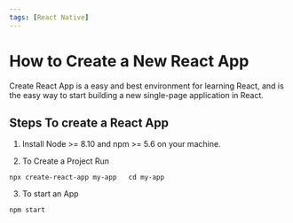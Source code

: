 ```yaml
---
tags: [React Native]
---
```


# How to Create a New React App

Create React App is a easy and best environment for learning React, and is the easy way to start building a new single-page application in React.

<!--truncate-->

## Steps To create a React App

1.  Install Node >= 8.10 and npm >= 5.6 on your machine.

2.  To Create a Project Run

`npx create-react-app my-app   cd my-app`

3.  To start an App

`npm start`


